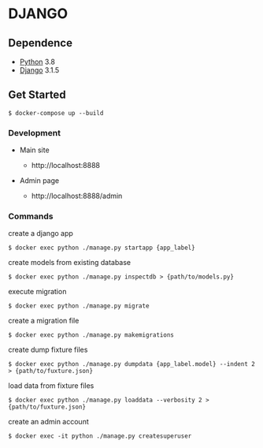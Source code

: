 # DJANGO


## Dependence

* [Python](https://www.python.org/) 3.8
* [Django](https://www.djangoproject.com/) 3.1.5

## Get Started

```
$ docker-compose up --build
```

### Development

- Main site
    - http://localhost:8888

- Admin page
    - http://localhost:8888/admin

### Commands
create a django app
```
$ docker exec python ./manage.py startapp {app_label}
```

create models from existing database
```
$ docker exec python ./manage.py inspectdb > {path/to/models.py}
```

execute migration
```
$ docker exec python ./manage.py migrate
```

create a migration file
```
$ docker exec python ./manage.py makemigrations
```

create dump fixture files
```
$ docker exec python ./manage.py dumpdata {app_label.model} --indent 2 > {path/to/fuxture.json}
```

load data from fixture files
```
$ docker exec python ./manage.py loaddata --verbosity 2 > {path/to/fuxture.json}
```

create an admin account
```
$ docker exec -it python ./manage.py createsuperuser
```
